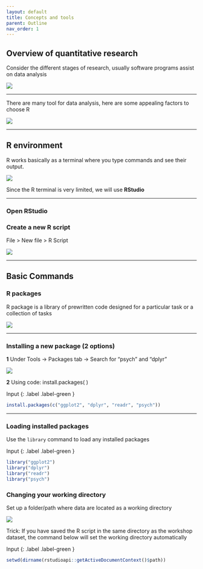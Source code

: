 ```yaml
---
layout: default
title: Concepts and tools
parent: Outline
nav_order: 1
---
```


## Overview of quantitative research

Consider the different stages of research, usually software programs assist on data analysis

<img src="{{site.baseurl}}/content/figures/overview.png">

***

There are many tool for data analysis, here are some appealing factors to choose R

<img src="{{site.baseurl}}/content/figures/comparison.png">

***

## R environment

R works basically as a terminal where you type commands and see their output. 

<img src="{{site.baseurl}}/content/figures/R_environment.png">

Since the R terminal is very limited, we will use **RStudio**

***

### Open RStudio

### Create a new R script 

File > New file > R Script

<img src="{{site.baseurl}}/content/figures/R_Studio.png">


***


## Basic Commands


### R packages

R package is a library of prewritten code designed for a particular task or a collection of tasks

<img src="{{site.baseurl}}/content/figures/R_packages.png">

***

### Installing a new package (2 options)



**1** Under Tools -> Packages tab -> Search for “psych” and “dplyr”

<img src="{{site.baseurl}}/content/figures/install_packages.png">

**2** Using code: install.packages( ) 

Input
{: .label .label-green }
```R
install.packages(c("ggplot2", "dplyr", "readr", "psych"))
```


***

### Loading installed packages

Use the `library` command to load any installed packages

Input
{: .label .label-green }
```R
library("ggplot2")
library("dplyr")
library("readr")
library("psych")
```


### Changing your working directory

Set up a folder/path where data are located as a working directory 

<img src="{{site.baseurl}}/content/figures/working_directory.png">

Trick: If you have saved the R script in the same directory as the workshop dataset, the command below will set the working directory automatically

Input
{: .label .label-green }
```R
setwd(dirname(rstudioapi::getActiveDocumentContext()$path))
```